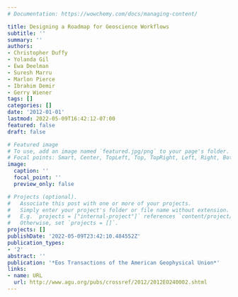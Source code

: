 ```yaml
---
# Documentation: https://wowchemy.com/docs/managing-content/

title: Designing a Roadmap for Geoscience Workflows
subtitle: ''
summary: ''
authors:
- Christopher Duffy
- Yolanda Gil
- Ewa Deelman
- Suresh Marru
- Marlon Pierce
- Ibrahim Demir
- Gerry Wiener
tags: []
categories: []
date: '2012-01-01'
lastmod: 2022-05-09T16:42:12-07:00
featured: false
draft: false

# Featured image
# To use, add an image named `featured.jpg/png` to your page's folder.
# Focal points: Smart, Center, TopLeft, Top, TopRight, Left, Right, BottomLeft, Bottom, BottomRight.
image:
  caption: ''
  focal_point: ''
  preview_only: false

# Projects (optional).
#   Associate this post with one or more of your projects.
#   Simply enter your project's folder or file name without extension.
#   E.g. `projects = ["internal-project"]` references `content/project/deep-learning/index.md`.
#   Otherwise, set `projects = []`.
projects: []
publishDate: '2022-05-09T23:42:10.484552Z'
publication_types:
- '2'
abstract: ''
publication: '*Eos Transactions of the American Geophysical Union*'
links:
- name: URL
  url: http://www.agu.org/pubs/crossref/2012/2012EO240002.shtml
---
```

